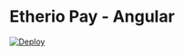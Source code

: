 # Etherio Pay - Angular

[![Deploy](https://github.com/etherio97/etherio-pay-angular/actions/workflows/deploy.yml/badge.svg)](https://github.com/etherio97/etherio-pay-angular/actions/workflows/deploy.yml)

